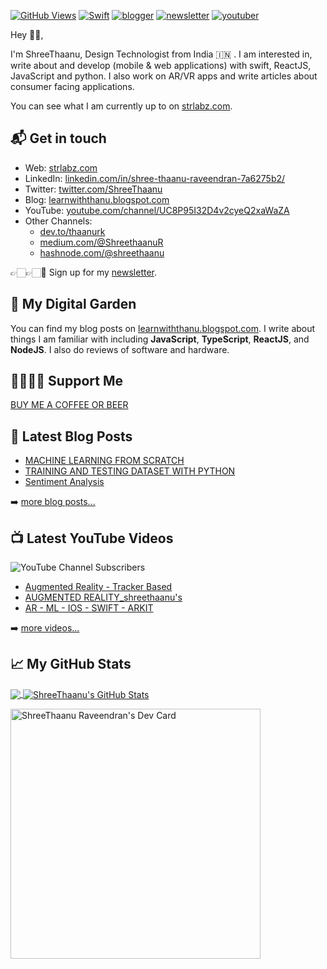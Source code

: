 <!-- [![ShreeThaanu](https://res.cloudinary.com/strlabz/image/upload/v1618675333/Screenshot_2021-04-17_at_9.31.55_PM.png)][1] -->

[![GitHub Views](https://komarev.com/ghpvc/?username=thaanurk&color=FAC151)][1]
[![Swift](https://img.shields.io/badge/TypeScript-Fan-FAC151.svg?logo=typescript&logoWidth=20)](https://github.com/thaanurk)
[![blogger](https://img.shields.io/badge/Blogger-Follow%20Me-FAC151.svg?logo=hashnode&logoWidth=20)][4]
[![newsletter](https://img.shields.io/badge/Newsletter-subscribe-%23FAC151.svg?logo=gmail&logoWidth=20)][5]
[![youtuber](https://img.shields.io/badge/YouTuber-Follow%20Me-FAC151.svg?logo=youtube&logoWidth=20)][11]

Hey 👋🏻,

I'm ShreeThaanu, Design Technologist from India 🇮🇳 . I am interested in, write about and develop (mobile & web applications)
with swift, ReactJS, JavaScript and python. I also work on AR/VR apps and write articles about consumer facing applications.

You can see what I am currently up to on [strlabz.com][1].

## 📬 Get in touch

- Web: [strlabz.com][1]
- LinkedIn: [linkedin.com/in/shree-thaanu-raveendran-7a6275b2/][2]
- Twitter: [twitter.com/ShreeThaanu][3]
- Blog: [learnwiththanu.blogspot.com][4]
- YouTube: [youtube.com/channel/UC8P95I32D4v2cyeQ2xaWaZA][11]
- Other Channels:
  - [dev.to/thaanurk][10]
  - [medium.com/@ShreethaanuR][6]
  - [hashnode.com/@shreethaanu][7]

👉🏻👉🏻📧 Sign up for my [newsletter][5].

## 🌳 My Digital Garden

You can find my blog posts on [learnwiththanu.blogspot.com][4]. I write about things I
am familiar with including **JavaScript**, **TypeScript**, **ReactJS**, and
**NodeJS**. I also do reviews of software and hardware.

## 🤜🏻🤛🏻 Support Me

[ BUY ME A COFFEE OR BEER ](https://buymeacoffee.com/shreet)
<!-- You can support me and [buy me a coffee][8], if you want. 🙏🏻 -->

## 📕 Latest Blog Posts

<!-- BLOG-POST-LIST:START -->
- [MACHINE LEARNING FROM SCRATCH](https://learnwiththanu.blogspot.com/2018/04/machine-learning-from-scratch.html)
- [TRAINING AND TESTING DATASET WITH PYTHON](https://learnwiththanu.blogspot.com/2018/04/training-and-testing-dataset-with-python.html)
- [Sentiment Analysis](http://shree96thaanu.blogspot.com/2016/07/sentiment-analysis.html)

<!-- BLOG-POST-LIST:END -->

➡️ [more blog posts...](https://strlabz.com)

## 📺 Latest YouTube Videos

![YouTube Channel Subscribers](https://img.shields.io/youtube/channel/subscribers/UC8P95I32D4v2cyeQ2xaWaZA?label=YouTube%20Subscribers&style=social)

<!-- YOUTUBE-VIDEOS-LIST:START -->
- [Augmented Reality - Tracker Based](https://www.youtube.com/watch?v=Vc-GeswbDjU)
- [AUGMENTED REALITY_shreethaanu's](https://www.youtube.com/watch?v=8Mk6A1imI8U)
- [AR - ML - IOS - SWIFT - ARKIT](https://www.youtube.com/watch?v=k9cWKVb-Eoc)
<!-- YOUTUBE-VIDEOS-LIST:END -->

➡️ [more videos...](https://www.youtube.com/channel/UC8P95I32D4v2cyeQ2xaWaZA)

## &#x1f4c8; My GitHub Stats

<a href="https://github.com/shreethaanu">
  <img align="center" src="https://github-readme-stats.vercel.app/api/top-langs/?username=shreethaanu&hide=java,html&title_color=ffffff&text_color=c9cacc&icon_color=2bbc8a&bg_color=1d1f21" />
</a>

<a href="https://github.com/shreethaanu">
  <img align="center" src="https://github-readme-stats.vercel.app/api?username=shreethaanu&show_icons=true&line_height=27&count_private=true&title_color=ffffff&text_color=c9cacc&icon_color=2bbc8a&bg_color=1d1f21" alt="ShreeThaanu's GitHub Stats" />
</a>

<a href="https://app.daily.dev/shreethaanu"><img src="https://api.daily.dev/devcards/db928925f1e64d8e911de7e74c2c69b0.png?r=wjn" width="400" alt="ShreeThaanu Raveendran's Dev Card"/></a>

[1]: https://strlabz.com
[2]: https://www.linkedin.com/in/shree-thaanu-raveendran-7a6275b2/
[3]: https://twitter.com/ShreeThaanu
[4]: https://learnwiththanu.blogspot.com/
[5]:
  https://newsletter.shreethaanu.me?utm_source=github.com&utm_medium=gh-profile-shreethaanu&utm_campaign=shreethaanu
[6]: https://medium.com/@ShreethaanuR
[7]: https://hashnode.com/@shreethaanu
[10]: https://dev.to/shreethaanu
[11]: https://www.youtube.com/channel/UC8P95I32D4v2cyeQ2xaWaZA

